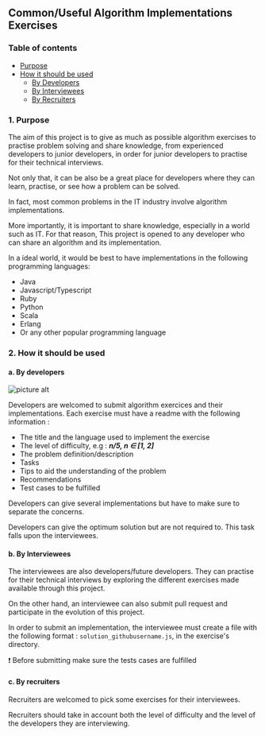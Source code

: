 ## Common/Useful Algorithm Implementations Exercises

### Table of contents
 * [Purpose](#1-purpose)
 * [How it should be used](#2-how-it-should-be-used) 
    * [By Developers](#a-by-developers)
    * [By Interviewees](#b-by-interviewees)
    * [By Recruiters](#c-by-recruiters)

### 1. Purpose

The aim of this project is to give as much as possible algorithm exercises to practise problem solving and share knowledge, from experienced developers to junior developers, in order for junior developers to practise for their technical interviews.

Not only that, it can be also be a great place for developers where they can learn, practise, or see how a problem can be solved.

In fact, most common problems in the IT industry involve algorithm implementations. 

More importantly, it is important to share knowledge, especially in a world such as IT. For that reason, This project is opened to any developer who can share an algorithm and its implementation.

In a ideal world, it would be best to have implementations in the following programming languages:

* Java
* Javascript/Typescript
* Ruby
* Python
* Scala
* Erlang 
* Or any other popular programming language 

### 2. How it should be used 

#### a. By developers 

![picture alt](assets/programmer.png?s=100)

Developers are welcomed to submit algorithm exercices and their implementations. Each exercise must have a readme with the following information : 

 * The title and the language used to implement the exercise
 * The level of difficulty, e.g : ___n/5, n ∈ [1, 2]___
 * The problem definition/description
 * Tasks
 * Tips to aid the understanding of the problem
 * Recommendations
 * Test cases to be fulfilled
 
 Developers can give several implementations but have to make sure to separate the concerns.
 
 Developers can give the optimum solution but are not required to. This task falls upon the interviewees.
 
#### b. By Interviewees

The interviewees are also developers/future developers. They can practise for their technical interviews by exploring the different exercises made available through this project.

On the other hand, an interviewee can also submit pull request and participate in the evolution of this project. 

In order to submit an implementation, the interviewee must create a file with the following format : `solution_githubusername.js`, in the exercise's directory.

:exclamation: Before submitting make sure the tests cases are fulfilled

#### c. By recruiters

Recruiters are welcomed to pick some exercises for their interviewees. 

Recruiters should take in account both the level of difficulty and the level of the developers they are interviewing.


